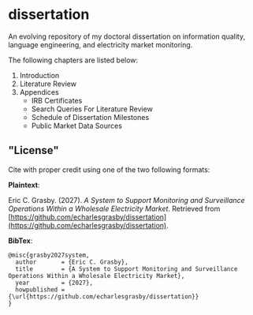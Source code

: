 # dissertation
An evolving repository of my doctoral dissertation on information quality, language engineering, and electricity market monitoring.

The following chapters are listed below: 

1. Introduction
2. Literature Review
3. Appendices
   * IRB Certificates
   * Search Queries For Literature Review
   * Schedule of Dissertation Milestones
   * Public Market Data Sources

## "License"

Cite with proper credit using one of the two following formats: 

__Plaintext__: 

Eric C. Grasby. (2027). *A System to Support Monitoring and Surveillance Operations Within a Wholesale Electricity Market*. Retrieved from [https://github.com/echarlesgrasby/dissertation](https://github.com/echarlesgrasby/dissertation).

__BibTex__:

```
@misc{grasby2027system,
  author       = {Eric C. Grasby},
  title        = {A System to Support Monitoring and Surveillance Operations Within a Wholesale Electricity Market},
  year         = {2027},
  howpublished = {\url{https://github.com/echarlesgrasby/dissertation}}
}
```
